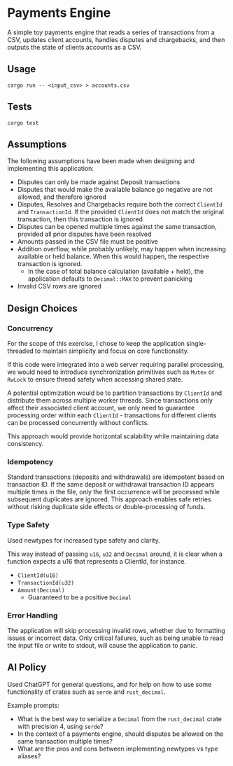 # Payments Engine

A simple toy payments engine that reads a series of transactions
from a CSV, updates client accounts, handles disputes and chargebacks, and then outputs the
state of clients accounts as a CSV.

## Usage

```shell
cargo run -- <input_csv> > accounts.csv
```

## Tests

```shell
cargo test
```

## Assumptions

The following assumptions have been made when designing and implementing this application:

* Disputes can only be made against Deposit transactions
* Disputes that would make the available balance go negative are not allowed, and therefore ignored
* Disputes, Resolves and Chargebacks require both the correct `ClientId` and `TransactionId`. If the provided `ClientId`
  does
  not match the original transaction, then this transaction is ignored
* Disputes can be opened multiple times against the same transaction, provided all prior disputes have been resolved
* Amounts passed in the CSV file must be positive
* Addition overflow, while probably unlikely, may happen when increasing available or held balance. When this would
  happen, the respective transaction is ignored.
    * In the case of total balance calculation (available + held), the application defaults to `Decimal::MAX` to prevent
      panicking
* Invalid CSV rows are ignored

## Design Choices

### Concurrency

For the scope of this exercise, I chose to keep the application single-threaded to maintain simplicity and focus on core
functionality.

If this code were integrated into a web server requiring parallel processing, we would need to introduce synchronization
primitives such as `Mutex` or `RwLock` to ensure thread safety when accessing shared state.

A potential optimization would be to partition transactions by `ClientId` and distribute them across multiple worker
threads. Since transactions only affect their associated client account, we only need to guarantee processing order
within each `ClientId` - transactions for different clients can be processed concurrently without conflicts.

This approach would provide horizontal scalability while maintaining data consistency.

### Idempotency

Standard transactions (deposits and withdrawals) are idempotent based on transaction ID. If the same deposit or
withdrawal transaction ID appears multiple times in the file, only the first occurrence will be processed while
subsequent
duplicates are ignored. This approach enables safe retries without risking duplicate side effects or double-processing
of funds.

### Type Safety

Used newtypes for increased type safety and clarity.

This way instead of passing `u16`, `u32` and `Decimal` around, it is clear when a function expects a u16 that represents
a
ClientId, for instance.

* `ClientId(u16)`
* `TransactionId(u32)`
* `Amount(Decimal)`
    * Guaranteed to be a positive `Decimal`

### Error Handling

The application will skip processing invalid rows, whether due to formatting issues or incorrect data. Only critical failures, such as being unable to read the input file or write to stdout, will cause the application to panic.

## AI Policy

Used ChatGPT for general questions, and for help on how to use some functionality of crates such as `serde`
and `rust_decimal`.

Example prompts:

* What is the best way to serialize a `Decimal` from the `rust_decimal` crate with precision 4, using `serde`?
* In the context of a payments engine, should disputes be allowed on the same transaction multiple times?
* What are the pros and cons between implementing newtypes vs type aliases?
